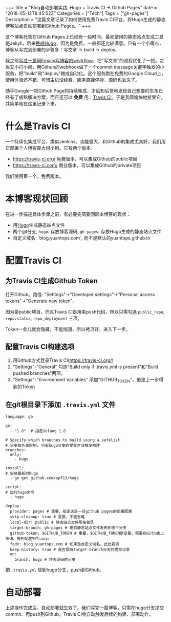 +++
title = "Blog自动部署实践: Hugo + Travis CI -> Github Pages"
date = "2018-05-12T8:45:52Z"
Categories = ["Tech"]
Tags = ["gh-pages"]
Description = "这篇文章记录了如何使用免费Travis CI平台，将Hugo生成的静态博客站点自动部署到Github Pages。"
+++

这个博客托管在Github
Pages上已经有一段时间。最初使用的静态站点生成工具是Jekyll，后来[换成Hugo](http://blog.yuantops.com/tech/transfer-from-jekyll-to-hugo/)，因为是免费，一直都还比较满意。只有一个小痛点，博客从写完到部署的步骤多：写文章
-\> build -\>
deploy…

我之前[写过一篇用Emacs写博客的workflow](http://blog.yuantops.com/tech/emacs-orgmode-hugo-with-oxpandoc/)，把"写文章"的流程优化了一把。之后又小打小闹，用Github的webhook做了一个commit
message关键字触发的小服务，把"build"和"deploy"做成自动化。这个服务跑在免费的Google
Cloud上，使用体验还不错，可惜主机没续费，服务直接停掉，源码也丢失了。

随手Google一把Github Page的持续集成，才后知后觉地发现自己想要的东东已经有了成熟解决方案，而且还可以 **免费**
用：[Travis CI](https://travis-ci.org/)。于是我颇愉快地接受它，并简单地在这里记录下来。

# 什么是Travis CI

一个持续化集成平台，类似Jenkins。功能强大，和Github的集成尤其好，我们用它部署个人博客算大材小用。它有两个版本:

  - <https://travis-ci.org/> 免费版本，可以集成Github的public项目
  - <https://travis-ci.com/> 商业版本，可以集成Github的private项目

我们使用第一个，免费版本。

# 本博客现状回顾

在进一步描述具体步骤之前，有必要先简要回顾本博客的现状：

  - 用[Hugo](https://gohugo.io/)生成静态站点文件
  - 两个git分支, `hugo`: 存放博客源码, `gh-pages`: 存放Hugo生成的静态站点文件
  - 自定义域名: \`blog.yuantops.com\`, 而不是默认的yuantops.github.io

# 配置Travis CI

## 为Travis CI生成Github Token

打开Github。路径: "Settings"-\>"Developer settings"-\>"Personal access
tokens"-\>"Generate new token"。

因为是public项目，而且Travis CI是用来push代码，所以只需勾选 `public_repo`, `repo:status`,
`repo_deployment` 三项。

Token一会儿就会隐藏，不能找回，所以拷贝好，进入下一步。

## 配置Travis CI构建选项

1.  用Github方式登录Travis CI(<https://travis-ci.org/>)
2.  "Settings"-"General" 勾选"Build only if .travis.yml is present"和"Build
    pushed branches"两项。
3.  "Settings"-"Environment Variables"
    添加"GITHUB<sub>TOKEN</sub>"，值是上一步得到的Token

## 在git根目录下添加 `.travis.yml` 文件

    language: go
    
    go:
      - "1.8"  # 指定Golang 1.8
    
    # Specify which branches to build using a safelist
    # 分支白名单限制: 只有hugo分支的提交才会触发构建
    branches:
      only:
        - hugo 
    
    install:
    # 安装最新的hugo
      - go get github.com/spf13/hugo 
    
    script:
    # 运行hugo命令
      - hugo
    
    deploy:
      provider: pages # 重要，指定这是一份github pages的部署配置
      skip-cleanup: true # 重要，不能省略
      local-dir: public # 静态站点文件所在目录
      target-branch: gh-pages # 要将静态站点文件发布到哪个分支
      github-token: $GITHUB_TOKEN # 重要，$GITHUB_TOKEN是变量，需要在Github上申请、再到配置到Travis
      fqdn: blog.yuantops.com # 如果是自定义域名，此处要填
      keep-history: true # 是否保持target-branch分支的提交记录
      on:
        branch: hugo # 博客源码的分支

把 `.travis.yml` 放到hugo分支，push到Github。

# 自动部署

上述操作完成后，自动部署就生效了。我们写完一篇博客，只需在hugo分支提交commit、再push到Github，Travis
CI会自动触发后续的构建、部署动作。
